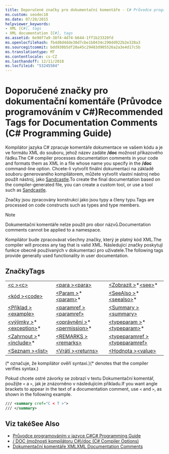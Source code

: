 ```yaml
---
title: Doporučené značky pro dokumentační komentáře - C# Průvodce programováním
ms.custom: seodec18
ms.date: 07/20/2015
helpviewer_keywords:
- XML [C#], tags
- XML documentation [C#], tags
ms.assetid: 6e98f7a9-38f4-4d74-b644-1ff1b23320fd
ms.openlocfilehash: fb4d8d4dde38d7cbe1b0434c290dd922b2e328a3
ms.sourcegitcommit: bdd930b5df20a45c29483d905526a2a3e4d17c5b
ms.translationtype: MT
ms.contentlocale: cs-CZ
ms.lasthandoff: 12/11/2018
ms.locfileid: "53245584"
---
```

# <a name="recommended-tags-for-documentation-comments-c-programming-guide"></a><span data-ttu-id="6e628-102">Doporučené značky pro dokumentační komentáře (Průvodce programováním v C#)</span><span class="sxs-lookup"><span data-stu-id="6e628-102">Recommended Tags for Documentation Comments (C# Programming Guide)</span></span>
<span data-ttu-id="6e628-103">Kompilátor jazyka C# zpracuje komentáře dokumentace ve vašem kódu a je ve formátu XML do souboru, jehož název zadáte **/doc** možnost příkazového řádku.</span><span class="sxs-lookup"><span data-stu-id="6e628-103">The C# compiler processes documentation comments in your code and formats them as XML in a file whose name you specify in the **/doc** command-line option.</span></span> <span data-ttu-id="6e628-104">Chcete-li vytvořit finální dokumentaci na základě souboru generovaného kompilátorem, můžete vytvořit vlastní nástroj nebo použít nástroj, jako [Sandcastle](https://github.com/EWSoftware/SHFB).</span><span class="sxs-lookup"><span data-stu-id="6e628-104">To create the final documentation based on the compiler-generated file, you can create a custom tool, or use a tool such as [Sandcastle](https://github.com/EWSoftware/SHFB).</span></span>  
  
 <span data-ttu-id="6e628-105">Značky jsou zpracovány konstrukcí jako jsou typy a členy typu.</span><span class="sxs-lookup"><span data-stu-id="6e628-105">Tags are processed on code constructs such as types and type members.</span></span>  
  
> [!NOTE]
>  <span data-ttu-id="6e628-106">Dokumentační komentáře nelze použít pro obor názvů.</span><span class="sxs-lookup"><span data-stu-id="6e628-106">Documentation comments cannot be applied to a namespace.</span></span>  
  
 <span data-ttu-id="6e628-107">Kompilátor bude zpracovávat všechny značky, který je platný kód XML.</span><span class="sxs-lookup"><span data-stu-id="6e628-107">The compiler will process any tag that is valid XML.</span></span> <span data-ttu-id="6e628-108">Následující značky poskytují funkce obecně používaných v dokumentaci pro uživatele.</span><span class="sxs-lookup"><span data-stu-id="6e628-108">The following tags provide generally used functionality in user documentation.</span></span>  
  
## <a name="tags"></a><span data-ttu-id="6e628-109">Značky</span><span class="sxs-lookup"><span data-stu-id="6e628-109">Tags</span></span>  
  
||||  
|---|---|---|  
|[<span data-ttu-id="6e628-110">\<c ></span><span class="sxs-lookup"><span data-stu-id="6e628-110">\<c></span></span>](../../../csharp/programming-guide/xmldoc/code-inline.md)|[<span data-ttu-id="6e628-111">\<para ></span><span class="sxs-lookup"><span data-stu-id="6e628-111">\<para></span></span>](../../../csharp/programming-guide/xmldoc/para.md)|<span data-ttu-id="6e628-112">[\<Zobrazit >](../../../csharp/programming-guide/xmldoc/see.md)\*</span><span class="sxs-lookup"><span data-stu-id="6e628-112">[\<see>](../../../csharp/programming-guide/xmldoc/see.md)\*</span></span>|  
|[<span data-ttu-id="6e628-113">\<kód ></span><span class="sxs-lookup"><span data-stu-id="6e628-113">\<code></span></span>](../../../csharp/programming-guide/xmldoc/code.md)|<span data-ttu-id="6e628-114">[\<Param >](../../../csharp/programming-guide/xmldoc/param.md)\*</span><span class="sxs-lookup"><span data-stu-id="6e628-114">[\<param>](../../../csharp/programming-guide/xmldoc/param.md)\*</span></span>|<span data-ttu-id="6e628-115">[\<SeeAlso >](../../../csharp/programming-guide/xmldoc/seealso.md)\*</span><span class="sxs-lookup"><span data-stu-id="6e628-115">[\<seealso>](../../../csharp/programming-guide/xmldoc/seealso.md)\*</span></span>|  
|[<span data-ttu-id="6e628-116">\<Příklad ></span><span class="sxs-lookup"><span data-stu-id="6e628-116">\<example></span></span>](../../../csharp/programming-guide/xmldoc/example.md)|[<span data-ttu-id="6e628-117">\<paramref ></span><span class="sxs-lookup"><span data-stu-id="6e628-117">\<paramref></span></span>](../../../csharp/programming-guide/xmldoc/paramref.md)|[<span data-ttu-id="6e628-118">\<Summary ></span><span class="sxs-lookup"><span data-stu-id="6e628-118">\<summary></span></span>](../../../csharp/programming-guide/xmldoc/summary.md)|  
|<span data-ttu-id="6e628-119">[\<výjimky >](../../../csharp/programming-guide/xmldoc/exception.md)\*</span><span class="sxs-lookup"><span data-stu-id="6e628-119">[\<exception>](../../../csharp/programming-guide/xmldoc/exception.md)\*</span></span>|<span data-ttu-id="6e628-120">[\<oprávnění >](../../../csharp/programming-guide/xmldoc/permission.md)\*</span><span class="sxs-lookup"><span data-stu-id="6e628-120">[\<permission>](../../../csharp/programming-guide/xmldoc/permission.md)\*</span></span>|<span data-ttu-id="6e628-121">[\<typeparam >](../../../csharp/programming-guide/xmldoc/typeparam.md)\*</span><span class="sxs-lookup"><span data-stu-id="6e628-121">[\<typeparam>](../../../csharp/programming-guide/xmldoc/typeparam.md)\*</span></span>|  
|<span data-ttu-id="6e628-122">[\<Zahrnout >](../../../csharp/programming-guide/xmldoc/include.md)\*</span><span class="sxs-lookup"><span data-stu-id="6e628-122">[\<include>](../../../csharp/programming-guide/xmldoc/include.md)\*</span></span>|[<span data-ttu-id="6e628-123">\<REMARKS ></span><span class="sxs-lookup"><span data-stu-id="6e628-123">\<remarks></span></span>](../../../csharp/programming-guide/xmldoc/remarks.md)|[<span data-ttu-id="6e628-124">\<typeparamref ></span><span class="sxs-lookup"><span data-stu-id="6e628-124">\<typeparamref></span></span>](../../../csharp/programming-guide/xmldoc/typeparamref.md)|  
|[<span data-ttu-id="6e628-125">\<Seznam ></span><span class="sxs-lookup"><span data-stu-id="6e628-125">\<list></span></span>](../../../csharp/programming-guide/xmldoc/list.md)|[<span data-ttu-id="6e628-126">\<Vrátí ></span><span class="sxs-lookup"><span data-stu-id="6e628-126">\<returns></span></span>](../../../csharp/programming-guide/xmldoc/returns.md)|[<span data-ttu-id="6e628-127">\<Hodnota ></span><span class="sxs-lookup"><span data-stu-id="6e628-127">\<value></span></span>](../../../csharp/programming-guide/xmldoc/value.md)|  
  
 <span data-ttu-id="6e628-128">(\* označuje, že kompilátor ověří syntaxi.)</span><span class="sxs-lookup"><span data-stu-id="6e628-128">(\* denotes that the compiler verifies syntax.)</span></span>  
  
 <span data-ttu-id="6e628-129">Pokud chcete ostré závorky se zobrazí v textu Dokumentační komentář, použijte `<` a `>`, jak je znázorněno v následujícím příkladu.</span><span class="sxs-lookup"><span data-stu-id="6e628-129">If you want angle brackets to appear in the text of a documentation comment, use `<` and `>`, as shown in the following example.</span></span>  
  
```xml  
/// <summary cref="C < T >">  
/// </summary>  
```  
  
## <a name="see-also"></a><span data-ttu-id="6e628-130">Viz také</span><span class="sxs-lookup"><span data-stu-id="6e628-130">See Also</span></span>

- [<span data-ttu-id="6e628-131">Průvodce programováním v jazyce C#</span><span class="sxs-lookup"><span data-stu-id="6e628-131">C# Programming Guide</span></span>](../../../csharp/programming-guide/index.md)  
- [<span data-ttu-id="6e628-132">/ DOC (možnosti kompilátoru C#)</span><span class="sxs-lookup"><span data-stu-id="6e628-132">/doc (C# Compiler Options)</span></span>](../../../csharp/language-reference/compiler-options/doc-compiler-option.md)  
- [<span data-ttu-id="6e628-133">Dokumentační komentáře XML</span><span class="sxs-lookup"><span data-stu-id="6e628-133">XML Documentation Comments</span></span>](../../../csharp/programming-guide/xmldoc/xml-documentation-comments.md)
